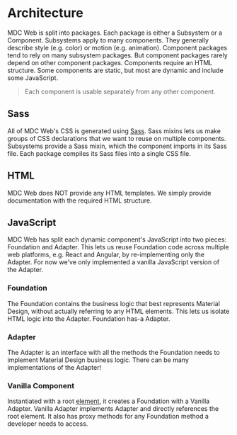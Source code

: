 # Architecture

MDC Web is split into packages. Each package is either a Subsystem or a
Component. Subsystems apply to many components. They generally describe style
(e.g. color) or motion (e.g. animation). Component packages tend to rely on
many subsystem packages. But component packages rarely depend on other
component packages. Components require an HTML structure. Some components are
static, but most are dynamic and include some JavaScript.

> Each component is usable separately from any other component.

## Sass

All of MDC Web's CSS is generated using [Sass](http://sass-lang.com/). Sass
mixins lets us make groups of CSS declarations that we want to reuse on
multiple components. Subsystems provide a Sass mixin, which the component
imports in its Sass file. Each package compiles its Sass files into a single CSS
file.

## HTML

MDC Web does NOT provide any HTML templates. We simply provide documentation
with the required HTML structure.

## JavaScript

MDC Web has split each dynamic component's JavaScript into two pieces:
Foundation and Adapter. This lets us reuse Foundation code across multiple web
platforms, e.g. React and Angular, by re-implementing only the Adapter. For now
we've only implemented a vanilla JavaScript version of the Adapter.

### Foundation

The Foundation contains the business logic that best represents Material Design,
without actually referring to any HTML elements. This lets us isolate HTML logic
into the Adapter. Foundation has-a Adapter.

### Adapter

The Adapter is an interface with all the methods the Foundation needs to
implement Material Design business logic. There can be many implementations of
the Adapter!

### Vanilla Component

Instantiated with a root [element](https://developer.mozilla.org/en-US/docs/Web/API/Element),
it creates a Foundation with a Vanilla Adapter. Vanilla Adapter implements
Adapter and directly references the root element. It also has proxy methods for
any Foundation method a developer needs to access.
